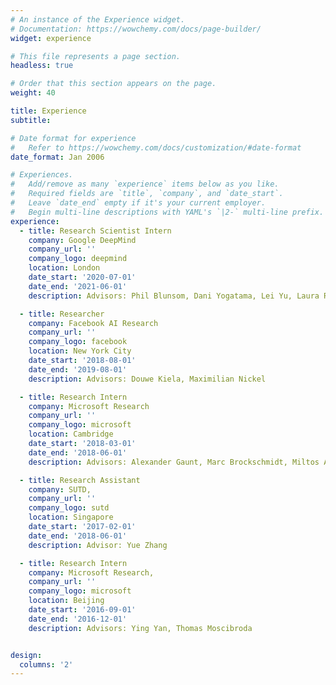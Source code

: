 ```yaml
---
# An instance of the Experience widget.
# Documentation: https://wowchemy.com/docs/page-builder/
widget: experience

# This file represents a page section.
headless: true

# Order that this section appears on the page.
weight: 40

title: Experience
subtitle:

# Date format for experience
#   Refer to https://wowchemy.com/docs/customization/#date-format
date_format: Jan 2006

# Experiences.
#   Add/remove as many `experience` items below as you like.
#   Required fields are `title`, `company`, and `date_start`.
#   Leave `date_end` empty if it's your current employer.
#   Begin multi-line descriptions with YAML's `|2-` multi-line prefix.
experience:
  - title: Research Scientist Intern
    company: Google DeepMind 
    company_url: ''
    company_logo: deepmind
    location: London
    date_start: '2020-07-01'
    date_end: '2021-06-01'
    description: Advisors: Phil Blunsom, Dani Yogatama, Lei Yu, Laura Rimell

  - title: Researcher
    company: Facebook AI Research
    company_url: ''
    company_logo: facebook
    location: New York City
    date_start: '2018-08-01'
    date_end: '2019-08-01'
    description: Advisors: Douwe Kiela, Maximilian Nickel

  - title: Research Intern
    company: Microsoft Research
    company_url: ''
    company_logo: microsoft
    location: Cambridge
    date_start: '2018-03-01'
    date_end: '2018-06-01'
    description: Advisors: Alexander Gaunt, Marc Brockschmidt, Miltos Allamanis

  - title: Research Assistant
    company: SUTD, 
    company_url: ''
    company_logo: sutd
    location: Singapore
    date_start: '2017-02-01'
    date_end: '2018-06-01'
    description: Advisor: Yue Zhang

  - title: Research Intern
    company: Microsoft Research, 
    company_url: ''
    company_logo: microsoft
    location: Beijing
    date_start: '2016-09-01'
    date_end: '2016-12-01'
    description: Advisors: Ying Yan, Thomas Moscibroda


design:
  columns: '2'
---
```

